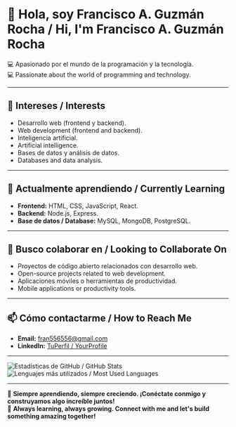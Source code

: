 # 👋 Hola, soy Francisco A. Guzmán Rocha / Hi, I'm Francisco A. Guzmán Rocha

💻 Apasionado por el mundo de la programación y la tecnología.  
💻 Passionate about the world of programming and technology.

---

## 👀 Intereses / Interests
- Desarrollo web (frontend y backend).  
- Web development (frontend and backend).  
- Inteligencia artificial.  
- Artificial intelligence.  
- Bases de datos y análisis de datos.  
- Databases and data analysis.  

---

## 🌱 Actualmente aprendiendo / Currently Learning
- **Frontend:** HTML, CSS, JavaScript, React.  
- **Backend:** Node.js, Express.  
- **Base de datos / Database:** MySQL, MongoDB, PostgreSQL.  

---

## 💞️ Busco colaborar en / Looking to Collaborate On
- Proyectos de código abierto relacionados con desarrollo web.  
- Open-source projects related to web development.  
- Aplicaciones móviles o herramientas de productividad.  
- Mobile applications or productivity tools.  

---

## 📫 Cómo contactarme / How to Reach Me
- **Email:** [fran556556@gmail.com](mailto:fran556556@gmail.com)  
- **LinkedIn:** [TuPerfil / YourProfile](https://www.linkedin.com/in/tu-perfil/)  

---

![Estadísticas de GitHub / GitHub Stats](https://github-readme-stats.vercel.app/api?username=fran556&show_icons=true&theme=radical)  
![Lenguajes más utilizados / Most Used Languages](https://github-readme-stats.vercel.app/api/top-langs/?username=fran556&layout=compact&theme=radical)  

---

🚀 **Siempre aprendiendo, siempre creciendo. ¡Conéctate conmigo y construyamos algo increíble juntos!**  
🚀 **Always learning, always growing. Connect with me and let's build something amazing together!**
<!---
fran556/fran556 is a ✨ special ✨ repository because its `README.md` (this file) appears on your GitHub profile.
You can click the Preview link to take a look at your changes.
--->
